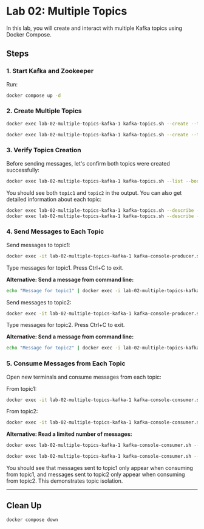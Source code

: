 # Lab 02: Multiple Topics

In this lab, you will create and interact with multiple Kafka topics using Docker Compose.

## Steps

### 1. Start Kafka and Zookeeper

Run:

```sh
docker compose up -d
```

### 2. Create Multiple Topics

```sh
docker exec lab-02-multiple-topics-kafka-1 kafka-topics.sh --create --topic topic1 --bootstrap-server localhost:9092

docker exec lab-02-multiple-topics-kafka-1 kafka-topics.sh --create --topic topic2 --bootstrap-server localhost:9092
```

### 3. Verify Topics Creation

Before sending messages, let's confirm both topics were created successfully:

```sh
docker exec lab-02-multiple-topics-kafka-1 kafka-topics.sh --list --bootstrap-server localhost:9092
```

You should see both `topic1` and `topic2` in the output. You can also get detailed information about each topic:

```sh
docker exec lab-02-multiple-topics-kafka-1 kafka-topics.sh --describe --topic topic1 --bootstrap-server localhost:9092
docker exec lab-02-multiple-topics-kafka-1 kafka-topics.sh --describe --topic topic2 --bootstrap-server localhost:9092
```

### 4. Send Messages to Each Topic

Send messages to topic1:

```sh
docker exec -it lab-02-multiple-topics-kafka-1 kafka-console-producer.sh --topic topic1 --bootstrap-server localhost:9092
```

Type messages for topic1. Press Ctrl+C to exit.

**Alternative: Send a message from command line:**

```sh
echo "Message for topic1" | docker exec -i lab-02-multiple-topics-kafka-1 kafka-console-producer.sh --topic topic1 --bootstrap-server localhost:9092
```

Send messages to topic2:

```sh
docker exec -it lab-02-multiple-topics-kafka-1 kafka-console-producer.sh --topic topic2 --bootstrap-server localhost:9092
```

Type messages for topic2. Press Ctrl+C to exit.

**Alternative: Send a message from command line:**

```sh
echo "Message for topic2" | docker exec -i lab-02-multiple-topics-kafka-1 kafka-console-producer.sh --topic topic2 --bootstrap-server localhost:9092
```

### 5. Consume Messages from Each Topic

Open new terminals and consume messages from each topic:

From topic1:

```sh
docker exec -it lab-02-multiple-topics-kafka-1 kafka-console-consumer.sh --topic topic1 --bootstrap-server localhost:9092 --from-beginning
```

From topic2:

```sh
docker exec -it lab-02-multiple-topics-kafka-1 kafka-console-consumer.sh --topic topic2 --bootstrap-server localhost:9092 --from-beginning
```

**Alternative: Read a limited number of messages:**

```sh
docker exec lab-02-multiple-topics-kafka-1 kafka-console-consumer.sh --topic topic1 --bootstrap-server localhost:9092 --from-beginning --max-messages 5

docker exec lab-02-multiple-topics-kafka-1 kafka-console-consumer.sh --topic topic2 --bootstrap-server localhost:9092 --from-beginning --max-messages 5
```

You should see that messages sent to topic1 only appear when consuming from topic1, and messages sent to topic2 only appear when consuming from topic2. This demonstrates topic isolation.

---

## Clean Up

```sh
docker compose down
```
